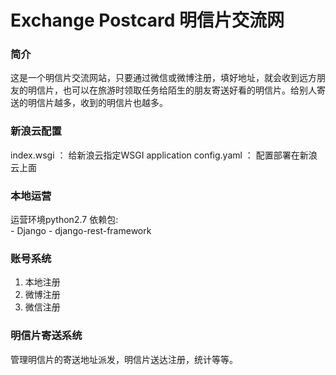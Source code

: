 Exchange Postcard
明信片交流网
====
### 简介  

这是一个明信片交流网站，只要通过微信或微博注册，填好地址，就会收到远方朋友的明信片，也可以在旅游时领取任务给陌生的朋友寄送好看的明信片。给别人寄送的明信片越多，收到的明信片也越多。

### 新浪云配置
index.wsgi ： 给新浪云指定WSGI application
config.yaml ： 配置部署在新浪云上面

### 本地运营
运营环境python2.7
依赖包:   
     - Django
     - django-rest-framework



### 账号系统
1. 本地注册
2. 微博注册
3. 微信注册

### 明信片寄送系统  
管理明信片的寄送地址派发，明信片送达注册，统计等等。



